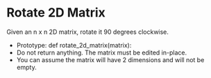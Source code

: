 # Rotate 2D Matrix

Given an n x n 2D matrix, rotate it 90 degrees clockwise.

  - Prototype: def rotate_2d_matrix(matrix):
  - Do not return anything. The matrix must be edited in-place.
  - You can assume the matrix will have 2 dimensions and will not be empty.
